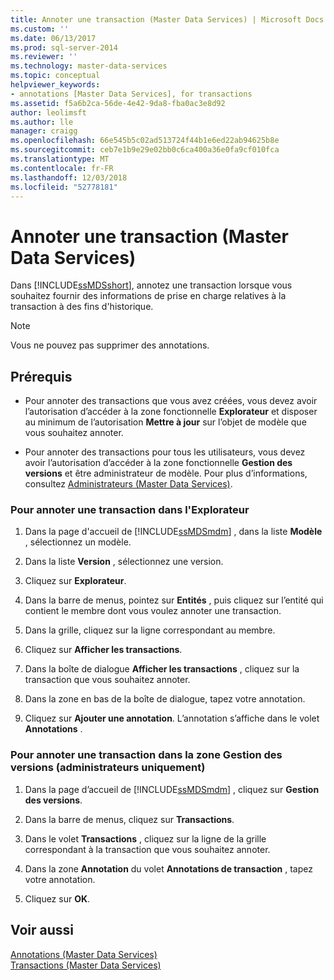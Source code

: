 ```yaml
---
title: Annoter une transaction (Master Data Services) | Microsoft Docs
ms.custom: ''
ms.date: 06/13/2017
ms.prod: sql-server-2014
ms.reviewer: ''
ms.technology: master-data-services
ms.topic: conceptual
helpviewer_keywords:
- annotations [Master Data Services], for transactions
ms.assetid: f5a6b2ca-56de-4e42-9da8-fba0ac3e8d92
author: leolimsft
ms.author: lle
manager: craigg
ms.openlocfilehash: 66e545b5c02ad513724f44b1e6ed22ab94625b8e
ms.sourcegitcommit: ceb7e1b9e29e02bb0c6ca400a36e0fa9cf010fca
ms.translationtype: MT
ms.contentlocale: fr-FR
ms.lasthandoff: 12/03/2018
ms.locfileid: "52778181"
---
```

# <a name="annotate-a-transaction-master-data-services"></a>Annoter une transaction (Master Data Services)
  Dans [!INCLUDE[ssMDSshort](../includes/ssmdsshort-md.md)], annotez une transaction lorsque vous souhaitez fournir des informations de prise en charge relatives à la transaction à des fins d'historique.  
  
> [!NOTE]  
>  Vous ne pouvez pas supprimer des annotations.  
  
## <a name="prerequisites"></a>Prérequis  
  
-   Pour annoter des transactions que vous avez créées, vous devez avoir l’autorisation d’accéder à la zone fonctionnelle **Explorateur** et disposer au minimum de l’autorisation **Mettre à jour** sur l’objet de modèle que vous souhaitez annoter.  
  
-   Pour annoter des transactions pour tous les utilisateurs, vous devez avoir l’autorisation d’accéder à la zone fonctionnelle **Gestion des versions** et être administrateur de modèle. Pour plus d’informations, consultez [Administrateurs &#40;Master Data Services&#41;](administrators-master-data-services.md).  
  
### <a name="to-annotate-a-transaction-in-explorer"></a>Pour annoter une transaction dans l'Explorateur  
  
1.  Dans la page d'accueil de [!INCLUDE[ssMDSmdm](../includes/ssmdsmdm-md.md)] , dans la liste **Modèle** , sélectionnez un modèle.  
  
2.  Dans la liste **Version** , sélectionnez une version.  
  
3.  Cliquez sur **Explorateur**.  
  
4.  Dans la barre de menus, pointez sur **Entités** , puis cliquez sur l’entité qui contient le membre dont vous voulez annoter une transaction.  
  
5.  Dans la grille, cliquez sur la ligne correspondant au membre.  
  
6.  Cliquez sur **Afficher les transactions**.  
  
7.  Dans la boîte de dialogue **Afficher les transactions** , cliquez sur la transaction que vous souhaitez annoter.  
  
8.  Dans la zone en bas de la boîte de dialogue, tapez votre annotation.  
  
9. Cliquez sur **Ajouter une annotation**. L’annotation s’affiche dans le volet **Annotations** .  
  
### <a name="to-annotate-a-transaction-in-version-management-administrators-only"></a>Pour annoter une transaction dans la zone Gestion des versions (administrateurs uniquement)  
  
1.  Dans la page d’accueil de [!INCLUDE[ssMDSmdm](../includes/ssmdsmdm-md.md)] , cliquez sur **Gestion des versions**.  
  
2.  Dans la barre de menus, cliquez sur **Transactions**.  
  
3.  Dans le volet **Transactions** , cliquez sur la ligne de la grille correspondant à la transaction que vous souhaitez annoter.  
  
4.  Dans la zone **Annotation** du volet **Annotations de transaction** , tapez votre annotation.  
  
5.  Cliquez sur **OK**.  
  
## <a name="see-also"></a>Voir aussi  
 [Annotations &#40;Master Data Services&#41;](../../2014/master-data-services/annotations-master-data-services.md)   
 [Transactions &#40;Master Data Services&#41;](../../2014/master-data-services/transactions-master-data-services.md)  
  
  
